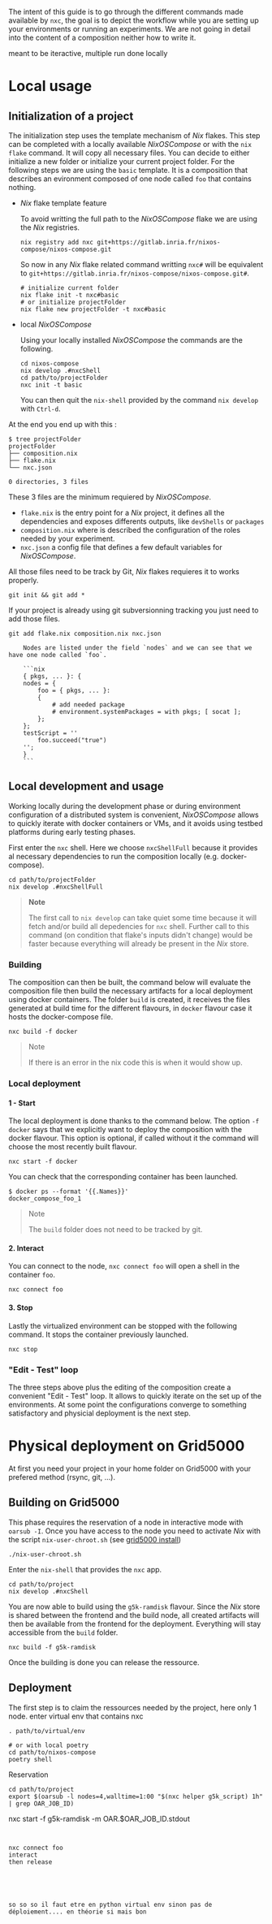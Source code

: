 The intent of this guide is to go through the different commands made available by `nxc`, the goal is to depict the workflow while you are setting up your environments or running an experiments. We are not going in detail into the content of a composition neither how to write it.


<!-- The following guide goes through a basic example with a complete focus on the commands, it does not go in detail in the content of a composition. It's a reminder of the commands to use when interacting with a project. It depicts the workflow intended by _NixOSCompose_. -->

<!-- TODO écrire que ce sera docker puis g(kramdisk) -->

<!--  est ce que je simplifie le tout :/ dans le sens ou je donne moins d'alternative et je vais droit au but ? ... -->



meant to be iteractive, multiple run done locally
# Local usage

## Initialization of a project

The initialization step uses the template mechanism of _Nix_ flakes. This step can be completed with a locally available _NixOSCompose_ or with the `nix flake` command. It will copy all necessary files. You can decide to either initialize a new folder or initialize your current project folder. For the following steps we are using the `basic` template. It is a composition that describes an evironment composed of one node called `foo` that contains nothing.

- _Nix_ flake template feature

    To avoid writting the full path to the _NixOSCompose_ flake we are using the _Nix_ registries.
    ```shell
    nix registry add nxc git+https://gitlab.inria.fr/nixos-compose/nixos-compose.git
    ```
    So now in any _Nix_ flake related command writting `nxc#` will be equivalent to `git+https://gitlab.inria.fr/nixos-compose/nixos-compose.git#`.
    ```shell
    # initialize current folder
    nix flake init -t nxc#basic
    # or initialize projectFolder
    nix flake new projectFolder -t nxc#basic
    ```
- local _NixOSCompose_

    Using your locally installed _NixOSCompose_ the commands are the following.
    ```shell
    cd nixos-compose
    nix develop .#nxcShell
    cd path/to/projectFolder
    nxc init -t basic
    ```
    You can then quit the `nix-shell` provided by the command `nix develop` with `Ctrl-d`.


At the end you end up with this :
```shell
$ tree projectFolder
projectFolder
├── composition.nix
├── flake.nix
└── nxc.json

0 directories, 3 files
```
These 3 files are the minimum requiered by _NixOSCompose_.

- `flake.nix` is the entry point for a _Nix_ project, it defines all the dependencies and exposes differents outputs, like `devShells` or `packages`
- `composition.nix` where is described the configuration of the roles needed by your experiment. 
- `nxc.json` a config file that defines a few default variables for _NixOSCompose_.

All those files need to be track by Git, _Nix_ flakes requieres it to works properly.

```
git init && git add *
```

If your project is already using git subversionning tracking you just need to add those files.
```
git add flake.nix composition.nix nxc.json
```

~~~admonish example title="Overview of `composition.nix`"
    Nodes are listed under the field `nodes` and we can see that we have one node called `foo`.

    ```nix
    { pkgs, ... }: {
    nodes = {
        foo = { pkgs, ... }:
        {
            # add needed package
            # environment.systemPackages = with pkgs; [ socat ];
        };
    };
    testScript = ''
        foo.succeed("true")
    '';
    }
    ```
~~~

## Local development and usage

Working locally during the development phase or during environment configuration of a distributed system is convenient, _NixOSCompose_ allows to quickly iterate with docker containers or VMs, and it avoids using testbed platforms during early testing phases. 

First enter the `nxc` shell. Here we choose `nxcShellFull` because it provides al necessary dependencies to run the composition locally (e.g. docker-compose).
```console
cd path/to/projectFolder
nix develop .#nxcShellFull
```
>**Note**
>
>The first call to `nix develop` can take quiet some time because it will fetch and/or build all depedencies for `nxc` shell. Further call to this command (on condition that flake's inputs didn't change) would be faster because everything will already be present in the _Nix_ store.

### Building 

The composition can then be built, the command below will evaluate the composition file then build the necessary artifacts for a local deployment using docker containers. The folder `build` is created, it receives the files generated at build time for the different flavours, in `docker` flavour case it hosts the docker-compose file.

```
nxc build -f docker
```

> Note
>
> If there is an error in the nix code this is when it would show up.

### Local deployment

#### 1 - Start
The local deployment is done thanks to the command below. The option `-f docker` says that we explicitly want to deploy the composition with the docker flavour. This option is optional, if called without it the command will choose the most recently built flavour.
```
nxc start -f docker
```

You can check that the corresponding container has been launched.
```console
$ docker ps --format '{{.Names}}'
docker_compose_foo_1
```

> Note
>
> The `build` folder does not need to be tracked by git.

#### 2. Interact

You can connect to the node, `nxc connect foo` will open a shell in the container `foo`.
```
nxc connect foo
```

<!-- An other mean to interact with the deployed environment is through the driver. It is python repl in wich you wan interecat with all nodes with some advanced features. See [Driver](driver.md)
```
nxc driver
``` -->

#### 3. Stop

Lastly the virtualized environment can be stopped with the following command. It stops the container previously launched. 
```
nxc stop
```
### "Edit - Test" loop

The three steps above plus the editing of the composition create a convenient "Edit - Test" loop. It allows to quickly iterate on the set up of the environments. At some point the configurations converge to something satisfactory and physicial deployment is the next step.

# Physical deployment on Grid5000

At first you need your project in your home folder on Grid5000  with your prefered method (rsync, git, ...).

## Building on Grid5000

This phase requires the reservation of a node in interactive mode with `oarsub -I`. Once you have access to the node you need to activate _Nix_ with the script `nix-user-chroot.sh` (see [grid5000 install](install/grid5000.md#nix-chroot-sur-frontale--nix-develop))
```console
./nix-user-chroot.sh
```

Enter the `nix-shell` that provides the `nxc` app.
```
cd path/to/project
nix develop .#nxcShell
```

You are now able to build using the `g5k-ramdisk` flavour. Since the _Nix_ store is shared between the frontend and the build node, all created artifacts will then be available from the frontend for the deployment. Everything will stay accessible from the `build` folder.
```
nxc build -f g5k-ramdisk
```

Once the building is done you can release the ressource.

## Deployment

The first step is to claim the ressources needed by the project, here only 1 node.
enter virtual env that contains nxc
```console
. path/to/virtual/env

# or with local poetry
cd path/to/nixos-compose
poetry shell
```

Reservation
```
cd path/to/project
export $(oarsub -l nodes=4,walltime=1:00 "$(nxc helper g5k_script) 1h" | grep OAR_JOB_ID)
```
nxc start -f g5k-ramdisk -m OAR.$OAR_JOB_ID.stdout
```


nxc connect foo
interact
then release





so so so il faut etre en python virtual env sinon pas de déploiement.... en théorie si mais bon
